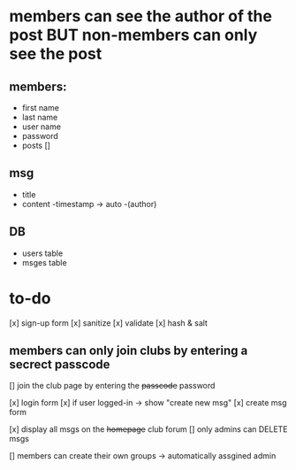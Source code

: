 # members can see the author of the post BUT non-members can only see the post

## members:
- first name
- last name
- user name
- password
- posts []

## msg
- title
- content
-timestamp -> auto
-(author)

## DB
- users table
- msges table

# to-do
[x] sign-up form
    [x] sanitize
    [x] validate
    [x] hash & salt

## members can only join clubs by entering a secrect passcode
[] join the club page by entering the ~~passcode~~ password

[x] login form
[x] if user logged-in -> show "create new msg"
[x] create msg form

[x] display all msgs on the ~~homepage~~ club forum
[] only admins can DELETE msgs

[] members can create their own groups -> automatically assgined admin

